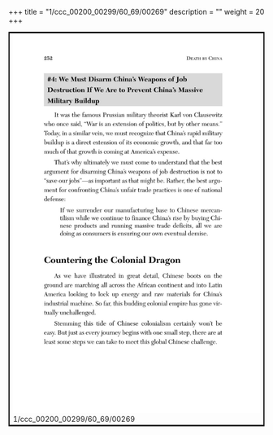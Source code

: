 +++
title = "1/ccc_00200_00299/60_69/00269"
description = ""
weight = 20
+++

<table style="border:2px solid black;max-width:800px;max-height:800px;" 
><tr><td>
<img class="center-fit-jpg"
src="/jpg_/out_jpg_dbc_269.jpg">
1/ccc_00200_00299/60_69/00269
</img></td></tr></table>

